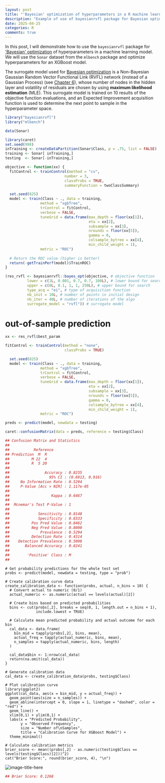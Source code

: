 ```yaml
---
layout: post
title: "'Bayesian' optimization of hyperparameters in a R machine learning model using the bayesianrvfl package"
description: "Example of use of bayesianrvfl package for Bayesian optimization of hyperparameters in a machine learning model"
date: 2025-04-25
categories: R
comments: true
---
```



In this post, I will demonstrate how to use the `bayesianrvfl` package for ['Bayesian'  optimization](https://optimization.cbe.cornell.edu/index.php?title=Bayesian_Optimization) of hyperparameters in a machine learning model. We will use the `Sonar` dataset from the `mlbench` package and optimize hyperparameters for an XGBoost model.

The surrogate model used for [Bayesian optimization](https://optimization.cbe.cornell.edu/index.php?title=Bayesian_Optimization) is a Non-Bayesian Gaussian Random Vector Functional Link (RVFL) network (instead of a Gaussian Process) (see [Chapter 6](https://www.researchgate.net/publication/328954526_Interest_rates_modeling_for_insurance_interpolation_extrapolation_and_forecasting)), whose number of nodes in the hidden layer and volatility of residuals are chosen by using **maximum likelihood estimation** (MLE). This surrogate model is trained on 10 results of the objective function evaluations, and an Expected Improvement acquisition function is used to determine the next point to sample in the hyperparameter space.

```R
library("bayesianrvfl")
library("mlbench")
```

```R
data(Sonar)
```


```R
library(caret)
set.seed(998)
inTraining <- createDataPartition(Sonar$Class, p = .75, list = FALSE)
training <- Sonar[ inTraining,]
testing  <- Sonar[-inTraining,]
```

```R
objective <- function(xx) {
  fitControl <- trainControl(method = "cv", 
                           number = 3,
                           classProbs = TRUE,
                           summaryFunction = twoClassSummary)

  set.seed(825)
  model <- train(Class ~ ., data = training, 
                method = "xgbTree", 
                trControl = fitControl, 
                verbose = FALSE, 
                tuneGrid = data.frame(max_depth = floor(xx[1]),
                                      eta = xx[2],
                                      subsample = xx[3], 
                                      nrounds = floor(xx[5]),
                                      gamma = 0,
                                      colsample_bytree = xx[4],
                                      min_child_weight = 1),
                metric = "ROC")
  
  # Return the ROC value (higher is better)
  return(-getTrainPerf(model)$TrainROC)
}
```

```R
(res_rvfl <- bayesianrvfl::bayes_opt(objective, # objective function
          lower = c(1L, 0.001, 0.7, 0.7, 100L), # lower bound for search
          upper = c(8L, 0.1, 1, 1, 250L), # upper bound for search
          type_acq = "ei", # type of acquisition function
          nb_init = 10L, # number of points in initial design
          nb_iter = 40L, # number of iterations of the algo
          surrogate_model = "rvfl")) # surrogate model
```

# out-of-sample prediction

```R
xx <- res_rvfl$best_param

fitControl <- trainControl(method = "none", 
                           classProbs = TRUE)

  set.seed(825)
  model <- train(Class ~ ., data = training, 
                method = "xgbTree", 
                trControl = fitControl, 
                verbose = FALSE, 
                tuneGrid = data.frame(max_depth = floor(xx[1]),
                                      eta = xx[2],
                                      subsample = xx[3], 
                                      nrounds = floor(xx[5]),
                                      gamma = 0,
                                      colsample_bytree = xx[4],
                                      min_child_weight = 1),
                metric = "ROC")

preds <- predict(model, newdata = testing)
```

```R
caret::confusionMatrix(data = preds, reference = testing$Class)
```

```R
## Confusion Matrix and Statistics
## 
##           Reference
## Prediction  M  R
##          M 22  4
##          R  5 20
##                                          
##                Accuracy : 0.8235         
##                  95% CI : (0.6913, 0.916)
##     No Information Rate : 0.5294         
##     P-Value [Acc > NIR] : 1.117e-05      
##                                          
##                   Kappa : 0.6467         
##                                          
##  Mcnemar's Test P-Value : 1              
##                                          
##             Sensitivity : 0.8148         
##             Specificity : 0.8333         
##          Pos Pred Value : 0.8462         
##          Neg Pred Value : 0.8000         
##              Prevalence : 0.5294         
##          Detection Rate : 0.4314         
##    Detection Prevalence : 0.5098         
##       Balanced Accuracy : 0.8241         
##                                          
##        'Positive' Class : M              
## 
```

```{r fig.width=6.5}
# Get probability predictions for the whole test set
probs <- predict(model, newdata = testing, type = "prob")

# Create calibration curve data
create_calibration_data <- function(probs, actual, n_bins = 10) {
  # Convert actual to numeric (0/1)
  actual_numeric <- as.numeric(actual == levels(actual)[2])
  
  # Create bins based on predicted probabilities
  bins <- cut(probs[,2], breaks = seq(0, 1, length.out = n_bins + 1), 
              include.lowest = TRUE)
  
  # Calculate mean predicted probability and actual outcome for each bin
  cal_data <- data.frame(
    bin_mid = tapply(probs[,2], bins, mean),
    actual_freq = tapply(actual_numeric, bins, mean),
    n_samples = tapply(actual_numeric, bins, length)
  )
  
  cal_data$bin <- 1:nrow(cal_data)
  return(na.omit(cal_data))
}

# Generate calibration data
cal_data <- create_calibration_data(probs, testing$Class)

# Plot calibration curve
library(ggplot2)
ggplot(cal_data, aes(x = bin_mid, y = actual_freq)) +
  geom_point(aes(size = n_samples)) +
  geom_abline(intercept = 0, slope = 1, linetype = "dashed", color = "red") +
  geom_line() +
  xlim(0,1) + ylim(0,1) +
  labs(x = "Predicted Probability",
       y = "Observed Frequency",
       size = "Number of\nSamples",
       title = "Calibration Curve for XGBoost Model") +
  theme_minimal()

# Calculate calibration metrics
brier_score <- mean((probs[,2] - as.numeric(testing$Class == levels(testing$Class)[2]))^2)
cat("Brier Score:", round(brier_score, 4), "\n")
```

![image-title-here]({{base}}/images/2025-04-25/2025-04-25-image1.png)

```R
## Brier Score: 0.1268
```
